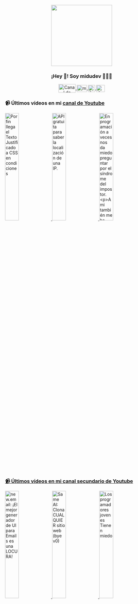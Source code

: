 <p align="center" width="300">
   <img align="center" width="200" src="https://user-images.githubusercontent.com/1561955/106762302-fda9de00-6635-11eb-99be-3ef744e60c0e.png" />
   <h3 align="center">¡Hey 👋! Soy midudev 👨🏻‍💻</h3>
</p>

<p align="center">
   <a href="https://twitch.tv/midudev" target="blank">
    <img align="center" src="https://upload.wikimedia.org/wikipedia/commons/c/ce/Twitch_logo_2019.svg" alt="Canal de Twitch de midudev" height="28px" width="56px" />
  </a>
  <span style="width: 8px;"> </span>
   <a href="https://youtube.com/midudev" target="blank">
    <img align="center" src="https://upload.wikimedia.org/wikipedia/commons/0/09/YouTube_full-color_icon_%282017%29.svg" alt="midudev" height="23px" width="33px" />
  </a>
  <span style="width: 8px;"> </span>
  <a href="https://instagram.com/midu.dev" target="blank">
    <img align="center" src="https://upload.wikimedia.org/wikipedia/commons/e/e7/Instagram_logo_2016.svg" alt="Canal de Instagram de midu.dev" height="23px" width="23px" />
  </a>
  <span style="width: 8px;"> </span>
  <a href="https://twitter.com/midudev" target="blank">
    <img align="center" src="https://upload.wikimedia.org/wikipedia/commons/thumb/6/6f/Logo_of_Twitter.svg/2491px-Logo_of_Twitter.svg.png" alt="Canal de Twitter de midudev" height="23px" width="28px" />
  </a>
</p>

### 📹 Últimos vídeos en mi [canal de Youtube](https://youtube.com/midudev?sub_confirmation=1)

<a href='https://youtu.be/R0Cop2zv4NE' target='_blank'>
  <img width='30%' src='https://img.youtube.com/vi/R0Cop2zv4NE/mqdefault.jpg' alt='Por fin llega el Texto Justificado a CSS en condiciones' />
</a>
<a href='https://youtu.be/jEadqYWoi4o' target='_blank'>
  <img width='30%' src='https://img.youtube.com/vi/jEadqYWoi4o/mqdefault.jpg' alt='API gratuita para saber la localización de una IP.' />
</a>
<a href='https://youtu.be/89p3cPZRfGc' target='_blank'>
  <img width='30%' src='https://img.youtube.com/vi/89p3cPZRfGc/mqdefault.jpg' alt='En programación a veces nos da miedo preguntar por el síndrome del impostor.

A mi también me ha pas' />
</a>

### 📹 Últimos vídeos en mi [canal secundario de Youtube](https://youtube.com/midulive?sub_confirmation=1)

<a href='https://youtu.be/X2BITct3NCo' target='_blank'>
  <img width='30%' src='https://img.youtube.com/vi/X2BITct3NCo/mqdefault.jpg' alt='new.email: ¡El mejor generador de UI para Emails es una LOCURA!' />
</a>
<a href='https://youtu.be/qTol0C1Vy6Y' target='_blank'>
  <img width='30%' src='https://img.youtube.com/vi/qTol0C1Vy6Y/mqdefault.jpg' alt='Same AI: Clona CUALQUIER sitio web (bye v0)' />
</a>
<a href='https://youtu.be/w2vjUSV6XQg' target='_blank'>
  <img width='30%' src='https://img.youtube.com/vi/w2vjUSV6XQg/mqdefault.jpg' alt='Los programadores jovenes Tienen miedo' />
</a>